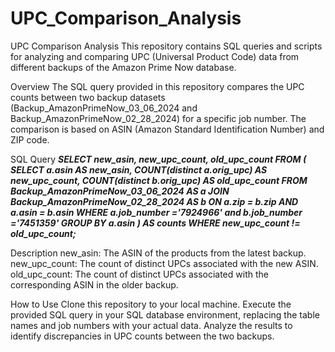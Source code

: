 # UPC_Comparison_Analysis

UPC Comparison Analysis
This repository contains SQL queries and scripts for analyzing and comparing UPC (Universal Product Code) data from different backups of the Amazon Prime Now database.

Overview
The SQL query provided in this repository compares the UPC counts between two backup datasets (Backup_AmazonPrimeNow_03_06_2024 and Backup_AmazonPrimeNow_02_28_2024) for a specific job number. The comparison is based on ASIN (Amazon Standard Identification Number) and ZIP code.

SQL Query
_**SELECT new_asin, new_upc_count, old_upc_count
FROM (
    SELECT a.asin AS new_asin, 
           COUNT(distinct a.orig_upc) AS new_upc_count, 
           COUNT(distinct b.orig_upc) AS old_upc_count
    FROM Backup_AmazonPrimeNow_03_06_2024 AS a
    JOIN Backup_AmazonPrimeNow_02_28_2024 AS b ON a.zip = b.zip AND a.asin = b.asin 
    WHERE a.job_number ='7924966' and b.job_number ='7451359'
    GROUP BY a.asin
) AS counts
WHERE new_upc_count != old_upc_count;**_


Description
new_asin: The ASIN of the products from the latest backup.
new_upc_count: The count of distinct UPCs associated with the new ASIN.
old_upc_count: The count of distinct UPCs associated with the corresponding ASIN in the older backup.


How to Use
Clone this repository to your local machine.
Execute the provided SQL query in your SQL database environment, replacing the table names and job numbers with your actual data.
Analyze the results to identify discrepancies in UPC counts between the two backups.
